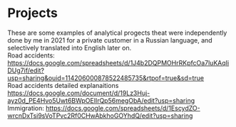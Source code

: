 # Projects
These are some examples of analytical progects theat were independently done by me in 2021 for a private customer in a Russian language, and selectively translated into English later on. <br />
Road accidents: https://docs.google.com/spreadsheets/d/1J4b2DQPMOHrRKpfcOa7luKAqIiDUg7if/edit?usp=sharing&ouid=114206000878522485735&rtpof=true&sd=true <br />
Road accidents detailed explanaitions https://docs.google.com/document/d/19Lz3Huj-ayz0d_PE4Hvo5Uwt6BWpOEIlrQp56megObA/edit?usp=sharing <br />
Immigration: https://docs.google.com/spreadsheets/d/1EscydZO-wrcnDxTsi9sVoTPvc2Rf0CHwAbkhoGOYhdQ/edit?usp=sharing <br />
